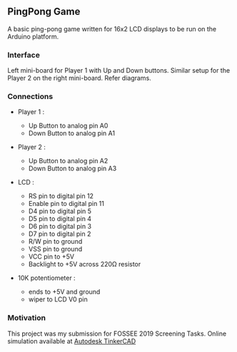 ## PingPong Game
A basic ping-pong game written for 16x2 LCD displays to be run on the Arduino platform.

### Interface
Left mini-board for Player 1 with Up and Down buttons. Similar setup for the Player 2 on the right mini-board. Refer diagrams.

### Connections
* Player 1 :
 	- Up Button to analog pin A0
 	- Down Button to analog pin A1
    
 * Player 2 :
 	- Up Button to analog pin A2
 	- Down Button to analog pin A3
    
 * LCD :
 	- RS pin to digital pin 12
 	- Enable pin to digital pin 11
 	- D4 pin to digital pin 5
 	- D5 pin to digital pin 4
 	- D6 pin to digital pin 3
 	- D7 pin to digital pin 2
 	- R/W pin to ground
 	- VSS pin to ground
 	- VCC pin to +5V
   - Backlight to +5V across 220Ω resistor
    
 * 10K potentiometer :
 	- ends to +5V and ground
 	- wiper to LCD V0 pin
    
### Motivation
This project was my submission for FOSSEE 2019 Screening Tasks. Online simulation available at [Autodesk TinkerCAD](https://www.tinkercad.com/things/cL2SogHJobn?sharecode=Nf75LAH15eyD5xEGsSbnSdjyj0kpy9A-UC08TDohg8E)
